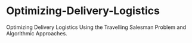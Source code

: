 # Optimizing-Delivery-Logistics
 Optimizing Delivery Logistics Using the Travelling Salesman Problem and Algorithmic Approaches.
